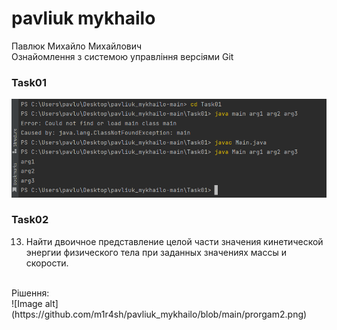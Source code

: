 # pavliuk mykhailo
Павлюк Михайло Михайлович 
<br/>
Ознайомлення з системою управління версіями Git
<br/>
### Task01

![Image alt](https://github.com/m1r4sh/pavliuk_mykhailo/blob/main/progrram.png)
### Task02
13. Найти двоичное представление целой части значения кинетической энергии физического тела при заданных значениях массы и скорости.
<br/>
Рішення:
<br/>
![Image alt](https://github.com/m1r4sh/pavliuk_mykhailo/blob/main/prorgam2.png)

